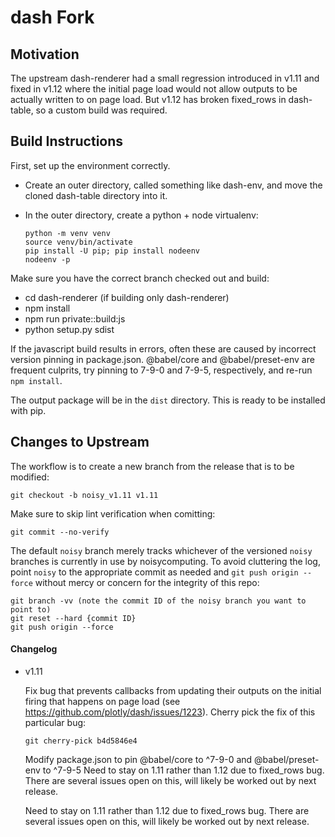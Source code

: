 # dash Fork

## Motivation

The upstream dash-renderer had a small regression introduced in v1.11 and fixed
in v1.12 where the initial page load would not allow outputs to be actually written
to on page load. But v1.12 has broken fixed_rows in dash-table, so a custom
build was required.

## Build Instructions

First, set up the environment correctly.

* Create an outer directory, called something like dash-env, and move
  the cloned dash-table directory into it.
* In the outer directory, create a python + node virtualenv:
    
    ```
    python -m venv venv
    source venv/bin/activate
    pip install -U pip; pip install nodeenv
    nodeenv -p
    ```

Make sure you have the correct branch checked out and build:

* cd dash-renderer (if building only dash-renderer)
* npm install
* npm run private::build:js
* python setup.py sdist

If the javascript build results in errors, often these are caused by incorrect version
pinning in package.json. @babel/core and @babel/preset-env are frequent culprits, try
pinning to 7-9-0 and 7-9-5, respectively, and re-run `npm install`.

The output package will be in the `dist` directory. This is ready to be installed with
pip.

## Changes to Upstream

The workflow is to create a new branch from the release that is to be modified:

    git checkout -b noisy_v1.11 v1.11

Make sure to skip lint verification when comitting:

    git commit --no-verify

The default `noisy` branch merely tracks whichever of the versioned `noisy` branches
is currently in use by noisycomputing. To avoid cluttering the log, point `noisy` to
the appropriate commit as needed and `git push origin --force` without mercy or
concern for the integrity of this repo:

    git branch -vv (note the commit ID of the noisy branch you want to point to)
    git reset --hard {commit ID}
    git push origin --force

#### Changelog


* v1.11

   Fix bug that prevents callbacks from updating their outputs on the initial
   firing that happens on page load (see https://github.com/plotly/dash/issues/1223).
   Cherry pick the fix of this particular bug:

      git cherry-pick b4d5846e4

   Modify package.json to pin @babel/core to ^7-9-0 and @babel/preset-env to ^7-9-5
   Need to stay on 1.11 rather than 1.12 due to fixed_rows bug. There are several
   issues open on this, will likely be worked out by next release.

   Need to stay on 1.11 rather than 1.12 due to fixed_rows bug. There are several
   issues open on this, will likely be worked out by next release.

